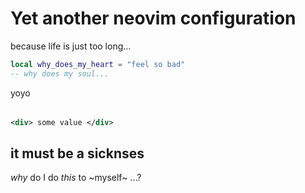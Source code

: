 # Yet another neovim configuration

because life is just too long...

```lua
local why_does_my_heart = "feel so bad"
-- why does my soul...
```

<table>yoyo</table>

```xml
<div> some value </div>
```

## it must be a sicknses

_why_ do I do *this* to ~myself~ ...?
